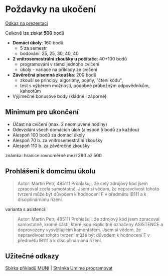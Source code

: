 # Poždavky na ukočení

[Odkaz na prezentaci](https://is.muni.cz/auth/el/1433/podzim2018/IB111/um/uvod.pdf)

Celkově lze získat **500** bodů

* **Domácí úkoly**: 160 bodů
  - 5 za semestr
  - bodování: 25, 25, 30, 40, 40
* **2 vnitrosemestrální zkoušky u počítače**: 40+100 bodů
  - programování v rámci jednoho cvičení
  - úkoly - variace na příklady ze cvičení
* **Závěrečná písemná zkouška**: 200 bodů
  - zkouší se principy, algoritmy, pojmy, "čtení kódu",
  - test s výběrem možností, podobné průbežným odpovědníkům, kahootům
* Výjimečné bonusové body (kládné i záporné)

## Minimum pro ukončení

* Účast na cvičení (max. 2 neomluvené hodiny)
* Odevzdání všech domácích úloh (alespoň 5 bodů za každou)
* Alespoň 100 bodů za domácí úkoly
* Alespoň 70 b. za vnitrosemestrální zkoušky
* Alespoň 110 b. za závěrečné zkoušky

známka: hranice rovnoměrně mezi 280 až 500

## Prohlášení k domcímu úkolu

> Autor: Martin Petr, 485111
> Prohlašuji, že celý zdrojový kód jsem zpracoval zcela samostatně. Jsem si vědom, že nepravdivost tohoto tvrzení může být důvodem k hodnocení F v předmětu IB111 a k disciplinárnímu řízení.

varianta s asistencí:

> Autor: Martin Petr, 485111
> Prohlašuji, že zdrojový kód jsem zpracoval samostatně, kromě částí, které jsou explicitně označeny ASISTENCE a doprovozeny vysvětlujícím komentářem. Jsem si vědom, že nepravdivost tohoto tvrzení může být důvodem k hodnocení F v předmětu IB111 a k disciplinárnímu řízení.

## Užitečné odkazy

[Sbírka příkladů MUNI](https://www.fi.muni.cz/IB111/sbirka/) |
[Stránka Umíme programovat](https://www.umimeprogramovat.cz/)
